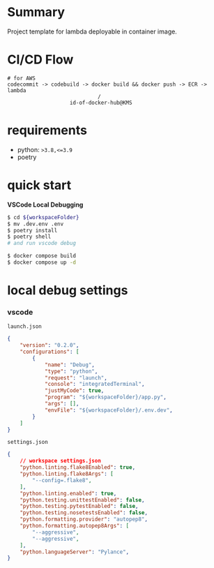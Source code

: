 # Summary

Project template for lambda deployable in container image.

# CI/CD Flow

```
# for AWS
codecommit -> codebuild -> docker build && docker push -> ECR -> lambda
                             /
                    id-of-docker-hub@KMS
```

# requirements

* python: `>3.8,<=3.9`
* poetry

# quick start

**VSCode Local Debugging**

```bash
$ cd ${workspaceFolder}
$ mv .dev.env .env
$ poetry install
$ poetry shell 
# and run vscode debug
```

```bash
$ docker compose build
$ docker compose up -d
```

# local debug settings

### vscode

`launch.json`

```json
{
    "version": "0.2.0",
    "configurations": [
        {
            "name": "Debug",
            "type": "python",
            "request": "launch",
            "console": "integratedTerminal",
            "justMyCode": true,
            "program": "${workspaceFolder}/app.py",
            "args": [],
            "envFile": "${workspaceFolder}/.env.dev",
        }
    ]
}
```

`settings.json`

```json
{
    // workspace settings.json
    "python.linting.flake8Enabled": true,
    "python.linting.flake8Args": [
        "--config=.flake8",
    ],
    "python.linting.enabled": true,
    "python.testing.unittestEnabled": false,
    "python.testing.pytestEnabled": false,
    "python.testing.nosetestsEnabled": false,
    "python.formatting.provider": "autopep8",
    "python.formatting.autopep8Args": [
        "--aggressive",
        "--aggressive",
    ],
    "python.languageServer": "Pylance",
}
```
